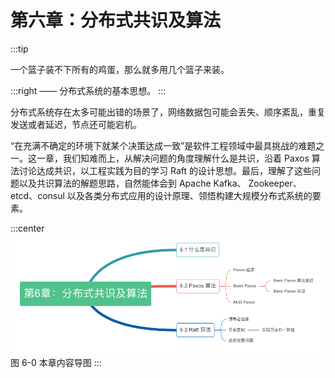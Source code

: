 # 第六章：分布式共识及算法

:::tip <a/>

一个篮子装不下所有的鸡蛋，那么就多用几个篮子来装。

:::right
—— 分布式系统的基本思想。
:::

分布式系统存在太多可能出错的场景了，网络数据包可能会丢失、顺序紊乱，重复发送或者延迟，节点还可能宕机。

“在充满不确定的环境下就某个决策达成一致”是软件工程领域中最具挑战的难题之一。这一章，我们知难而上，从解决问题的角度理解什么是共识，沿着 Paxos 算法讨论达成共识，以工程实践为目的学习 Raft 的设计思想。最后，理解了这些问题以及共识算法的解题思路，自然能体会到 Apache Kafka、 Zookeeper、etcd、consul 以及各类分布式应用的设计原理、领悟构建大规模分布式系统的要素。

:::center
  ![](../assets/consensus-summary.png) <br/>
  图 6-0 本章内容导图
:::